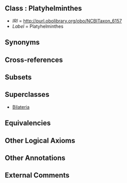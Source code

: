 
## Class : Platyhelminthes

 * *IRI* = http://purl.obolibrary.org/obo/NCBITaxon_6157
 * *Label* = Platyhelminthes

## Synonyms


## Cross-references


## Subsets


## Superclasses

 * [Bilateria](../../NCBITaxon/13/NCBITaxon_33213.md)

## Equivalencies


## Other Logical Axioms


## Other Annotations


## External Comments

